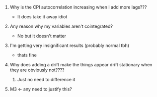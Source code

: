 1. Why is the CPI autocorrelation increasing when I add more lags???
	- It does take it away idiot
1. Any reason why my variables aren't cointegrated?
	- No but it doesn't matter
1. I'm getting very insignificant results (probably normal tbh)
	- thats fine

4. Why does adding a drift make the things appear drift stationary when they are obviously not????
	1. Just no need to difference it
5. M3 <- any need to justify this?